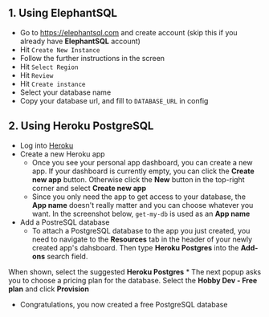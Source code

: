 ## 1. Using ElephantSQL
- Go to https://elephantsql.com and create account (skip this if you already have **ElephantSQL** account)
- Hit `Create New Instance`
- Follow the further instructions in the screen
- Hit `Select Region`
- Hit `Review`
- Hit `Create instance`
- Select your database name
- Copy your database url, and fill to `DATABASE_URL` in config

## 2. Using Heroku PostgreSQL
- Log into [Heroku](https://id.heroku.com/login)
- Create a new Heroku app
	* Once you see your personal app dashboard, you can create a new app. If your dashboard is currently empty, you can click the **Create new app** button. Otherwise click the **New** button in the top-right corner and select **Create new app**
	* Since you only need the app to get access to your database, the **App name** doesn't really matter and you can choose whatever you want. In the screenshot below, `get-my-db` is used as an **App name**
- Add a PostreSQL database
	* To attach a PostgreSQL database to the app you just created, you need to navigate to the **Resources** tab in the header of your newly created app's dahsboard. Then type **Heroku Postgres** into the **Add-ons** search field.

When shown, select the suggested **Heroku Postgres**
	* The next popup asks you to choose a pricing plan for the database. Select the **Hobby Dev - Free plan** and click **Provision**
- Congratulations, you now created a free PostgreSQL database